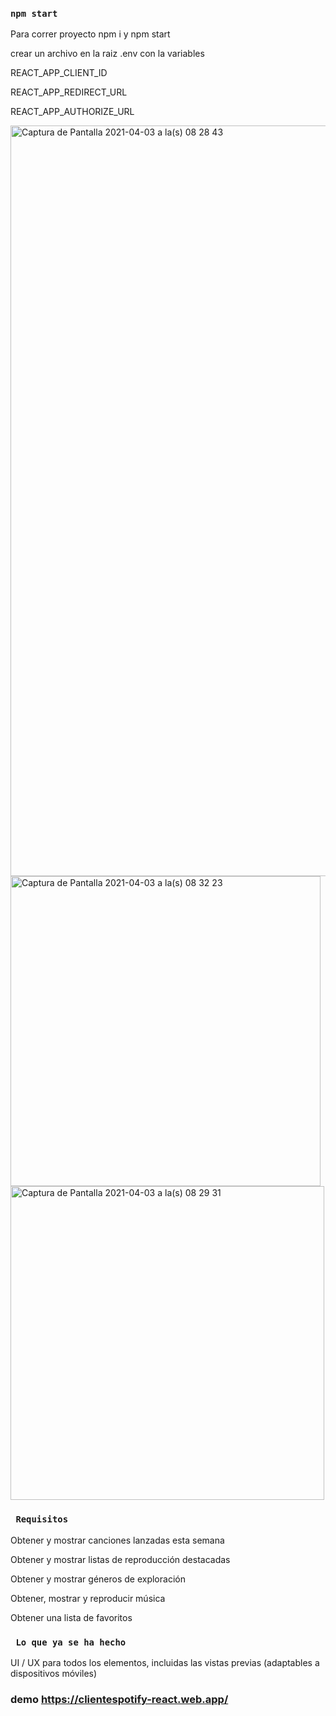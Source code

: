 ### `npm start`

Para correr proyecto npm i y npm start

crear un archivo en la raiz .env con la variables

REACT_APP_CLIENT_ID

REACT_APP_REDIRECT_URL

REACT_APP_AUTHORIZE_URL

<img width="1201" alt="Captura de Pantalla 2021-04-03 a la(s) 08 28 43" src="https://user-images.githubusercontent.com/63752985/113477293-3c51ee00-9457-11eb-84d2-818c499ac836.png">

<img width="496" alt="Captura de Pantalla 2021-04-03 a la(s) 08 32 23" src="https://user-images.githubusercontent.com/63752985/113477298-3fe57500-9457-11eb-8fe1-60c0eb8d3739.png">

<img width="502" alt="Captura de Pantalla 2021-04-03 a la(s) 08 29 31" src="https://user-images.githubusercontent.com/63752985/113477302-41af3880-9457-11eb-864b-1ef48ea331e5.png">

### ` Requisitos`

Obtener y mostrar canciones lanzadas esta semana

Obtener y mostrar listas de reproducción destacadas

Obtener y mostrar géneros de exploración

Obtener, mostrar y reproducir música

Obtener una lista de favoritos

### ` Lo que ya se ha hecho`

UI / UX para todos los elementos, incluidas las vistas previas (adaptables a dispositivos móviles)

### demo https://clientespotify-react.web.app/
